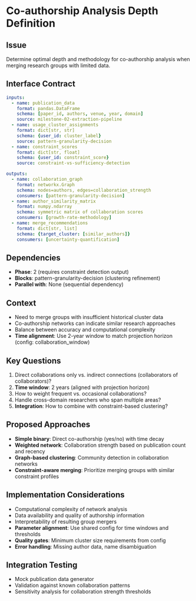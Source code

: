# Co-authorship Analysis Depth Definition

## Issue
Determine optimal depth and methodology for co-authorship analysis when merging research groups with limited data.

## Interface Contract
```yaml
inputs:
  - name: publication_data
    format: pandas.DataFrame
    schema: [paper_id, authors, venue, year, domain]
    source: milestone-02-extraction-pipeline
  - name: usage_cluster_assignments
    format: dict[str, str]
    schema: {user_id: cluster_label}
    source: pattern-granularity-decision
  - name: constraint_scores
    format: dict[str, float]
    schema: {user_id: constraint_score}
    source: constraint-vs-sufficiency-detection

outputs:
  - name: collaboration_graph
    format: networkx.Graph
    schema: nodes=authors, edges=collaboration_strength
    consumers: [pattern-granularity-decision]
  - name: author_similarity_matrix
    format: numpy.ndarray
    schema: symmetric matrix of collaboration scores
    consumers: [growth-rate-methodology]
  - name: merge_recommendations
    format: dict[str, list]
    schema: {target_cluster: [similar_authors]}
    consumers: [uncertainty-quantification]
```

## Dependencies
- **Phase**: 2 (requires constraint detection output)
- **Blocks**: pattern-granularity-decision (clustering refinement)
- **Parallel with**: None (sequential dependency)

## Context
- Need to merge groups with insufficient historical cluster data
- Co-authorship networks can indicate similar research approaches
- Balance between accuracy and computational complexity
- **Time alignment**: Use 2-year window to match projection horizon (config: collaboration_window)

## Key Questions
1. Direct collaborations only vs. indirect connections (collaborators of collaborators)?
2. **Time window**: 2 years (aligned with projection horizon)
3. How to weight frequent vs. occasional collaborations?
4. Handle cross-domain researchers who span multiple areas?
5. **Integration**: How to combine with constraint-based clustering?

## Proposed Approaches
- **Simple binary**: Direct co-authorship (yes/no) with time decay
- **Weighted network**: Collaboration strength based on publication count and recency
- **Graph-based clustering**: Community detection in collaboration networks
- **Constraint-aware merging**: Prioritize merging groups with similar constraint profiles

## Implementation Considerations
- Computational complexity of network analysis
- Data availability and quality of authorship information
- Interpretability of resulting group mergers
- **Parameter alignment**: Use shared config for time windows and thresholds
- **Quality gates**: Minimum cluster size requirements from config
- **Error handling**: Missing author data, name disambiguation

## Integration Testing
- Mock publication data generator
- Validation against known collaboration patterns
- Sensitivity analysis for collaboration strength thresholds
